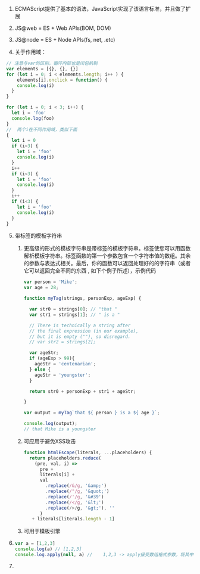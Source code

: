 1. ECMAScript提供了基本的语法，JavaScript实现了该语言标准，并且做了扩展

2. JS@web = ES + Web APIs(BOM, DOM)

3. JS@node = ES + Node APIs(fs, net, .etc)
4. 关于作用域：

```javascript
// 注意与var的区别，循环内部也是闭包机制
var elements = [{}, {}, {}]
for (let i = 0; i < elements.length; i++ ) {
	elements[i].onclick = function() {
    console.log(i)
  }
}
```

````javascript
for (let i = 0; i < 3; i++) {
  let i = 'foo'
  console.log(foo)
}
//	两个i在不同作用域，类似下面
{
  let i = 0
  if (i<3) {
    let i = 'foo'
    console.log(i)
  }
  i++
  if (i<3) {
    let i = 'foo'
    console.log(i)
  }
  i++
  if (i<3) {
    let i = 'foo'
    console.log(i)
  }
}
````

5. 带标签的模板字符串

   1. 更高级的形式的模板字符串是带标签的模板字符串。标签使您可以用函数解析模板字符串。标签函数的第一个参数包含一个字符串值的数组。其余的参数与表达式相关。最后，你的函数可以返回处理好的的字符串（或者它可以返回完全不同的东西 , 如下个例子所述），示例代码

      ```js
      var person = 'Mike';
      var age = 28;
      
      function myTag(strings, personExp, ageExp) {
      
        var str0 = strings[0]; // "that "
        var str1 = strings[1]; // " is a "
      
        // There is technically a string after
        // the final expression (in our example),
        // but it is empty (""), so disregard.
        // var str2 = strings[2];
      
        var ageStr;
        if (ageExp > 99){
          ageStr = 'centenarian';
        } else {
          ageStr = 'youngster';
        }
      
        return str0 + personExp + str1 + ageStr;
      
      }
      
      var output = myTag`that ${ person } is a ${ age }`;
      
      console.log(output);
      // that Mike is a youngster
      ```

   2. 可应用于避免XSS攻击

      ````javascript
      function htmlEscape(literals, ...placeholders) {
        return placeholders.reduce(
          (pre, val, i) => 
          	pre + 
          	literals[i] +
          	val
              .replace(/&/g, '&amp;')
              .replace(/"/g, '&quot;')
              .replace(/'/g, '&#39')
              .replace(/</g, '&lt;')
              .replace(/>/g, '&gt;'), ''
        	)
         + literals[literals.length - 1]
      
      ````

   3. 可用于模板引擎

6. ````javascript
   var a = [1,2,3]
   console.log(a) // [1,2,3]
   console.log.apply(null, a) //	1,2,3 -> apply接受数组格式参数，将其中每项当参数传给调用的fn
   ````

7. 